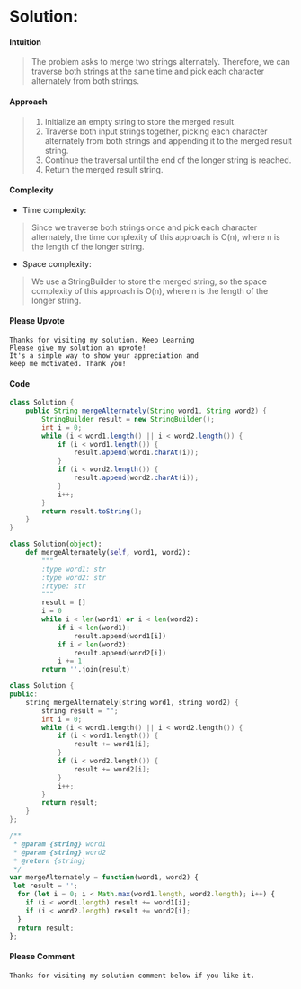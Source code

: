 # Solution:
#### Intuition
<!-- Describe your first thoughts on how to solve this problem. -->
>The problem asks to merge two strings alternately. Therefore, we can traverse both strings at the same time and pick each character alternately from both strings.

#### Approach
<!-- Describe your approach to solving the problem. -->
>1. Initialize an empty string to store the merged result.
>2. Traverse both input strings together, picking each character alternately from both strings and appending it to the merged result string.
>3. Continue the traversal until the end of the longer string is reached.
>4. Return the merged result string.


#### Complexity
- Time complexity:
<!-- Add your time complexity here, e.g. $$O(n)$$ -->
>Since we traverse both strings once and pick each character alternately, the time complexity of this approach is O(n), where n is the length of the longer string.

- Space complexity:
<!-- Add your space complexity here, e.g. $$O(n)$$ -->
>We use a StringBuilder to store the merged string, so the space complexity of this approach is O(n), where n is the length of the longer string.




#### Please Upvote
```
Thanks for visiting my solution. Keep Learning
Please give my solution an upvote! 
It's a simple way to show your appreciation and
keep me motivated. Thank you! 
```

#### Code
```java
class Solution {
    public String mergeAlternately(String word1, String word2) {
        StringBuilder result = new StringBuilder();
        int i = 0;
        while (i < word1.length() || i < word2.length()) {
            if (i < word1.length()) {
                result.append(word1.charAt(i));
            }
            if (i < word2.length()) {
                result.append(word2.charAt(i));
            }
            i++;
        }
        return result.toString();
    }
}
```
```python
class Solution(object):
    def mergeAlternately(self, word1, word2):
        """
        :type word1: str
        :type word2: str
        :rtype: str
        """
        result = []
        i = 0
        while i < len(word1) or i < len(word2):
            if i < len(word1):
                result.append(word1[i])
            if i < len(word2):
                result.append(word2[i])
            i += 1
        return ''.join(result)
```
```cpp
class Solution {
public:
    string mergeAlternately(string word1, string word2) {
        string result = "";
        int i = 0;
        while (i < word1.length() || i < word2.length()) {
            if (i < word1.length()) {
                result += word1[i];
            }
            if (i < word2.length()) {
                result += word2[i];
            }
            i++;
        }
        return result;
    }
};
```

```javascript
/**
 * @param {string} word1
 * @param {string} word2
 * @return {string}
 */
var mergeAlternately = function(word1, word2) {
 let result = '';
  for (let i = 0; i < Math.max(word1.length, word2.length); i++) {
    if (i < word1.length) result += word1[i];
    if (i < word2.length) result += word2[i];
  }
  return result;
};
```

#### Please Comment
```
Thanks for visiting my solution comment below if you like it.
```
